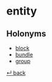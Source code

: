 # entity

## Holonyms

  - [block](block.md)
  - [bundle](bundle.md)
  - [group](group.md)

[↵ back](README.md)